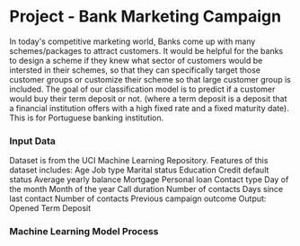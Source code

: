 # Project - Bank Marketing Campaign

In today's competitive marketing world, Banks come up with many schemes/packages to attract customers. It would be helpful for the banks to design a scheme if they knew what sector of customers would be intersted in their schemes, so that they can specifically target those customer groups or customize their scheme so that large customer group is included. The goal of our classification model is to predict if a customer would buy their term deposit or not. (where a term deposit is a deposit that a financial institution offers with a high fixed rate and a fixed maturity date). This is for Portuguese banking institution.

### Input Data 
Dataset is from the UCI Machine Learning Repository. Features of this dataset includes:
Age
Job type
Marital status
Education
Credit default status
Average yearly balance
Mortgage
Personal loan
Contact type
Day of the month
Month of the year
Call duration
Number of contacts
Days since last contact
Number of contacts
Previous campaign outcome
Output: Opened Term Deposit

### Machine Learning Model Process

